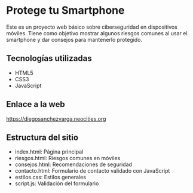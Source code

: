 # Protege tu Smartphone

Este es un proyecto web básico sobre ciberseguridad en dispositivos móviles. Tiene como objetivo mostrar algunos riesgos comunes al usar el smartphone y dar consejos para mantenerlo protegido.

## Tecnologías utilizadas

- HTML5
- CSS3
- JavaScript

## Enlace a la web 

https://diegosanchezvarga.neocities.org

## Estructura del sitio

- index.html: Página principal
- riesgos.html: Riesgos comunes en móviles
- consejos.html: Recomendaciones de seguridad
- contacto.html: Formulario de contacto validado con JavaScript
- estilos.css: Estilos generales
- script.js: Validación del formulario
